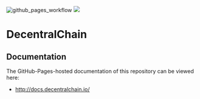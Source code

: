 ![github_pages_workflow](https://github.com/Decentral-America/docs/actions/workflows/github_pages_workflow.yml/badge.svg)
<a href="https://gitlocalize.com/repo/7792/whole_project?utm_source=badge"> <img src="https://gitlocalize.com/repo/8385/whole_project/badge.svg" /> </a>

# DecentralChain

## Documentation

The GitHub-Pages-hosted documentation of this repository can be viewed here:

 * http://docs.decentralchain.io/
